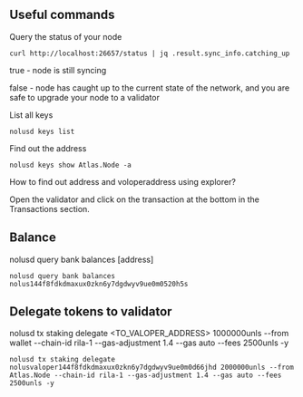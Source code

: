 ## **Useful commands**


Query the status of your node
```
curl http://localhost:26657/status | jq .result.sync_info.catching_up
```

true - node is still syncing

false - node has caught up to the current state of the network, and you are safe to upgrade your node to a validator



List all keys

```
nolusd keys list
```

Find out the address
~~~
nolusd keys show Atlas.Node -a
~~~

How to find out address and voloperaddress using explorer?

Open the validator and click on the transaction at the bottom in the Transactions section.

## **Balance**

nolusd query bank balances [address]

```
nolusd query bank balances nolus144f8fdkdmaxux0zkn6y7dgdwyv9ue0m0520h5s
```


## **Delegate tokens to validator**
nolusd tx staking delegate <TO_VALOPER_ADDRESS> 1000000unls --from wallet --chain-id rila-1 --gas-adjustment 1.4 --gas auto --fees 2500unls -y
```
nolusd tx staking delegate nolusvaloper144f8fdkdmaxux0zkn6y7dgdwyv9ue0m0d66jhd 2000000unls --from Atlas.Node --chain-id rila-1 --gas-adjustment 1.4 --gas auto --fees 2500unls -y
```
